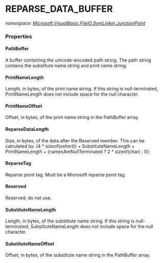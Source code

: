 ﻿# REPARSE_DATA_BUFFER
_namespace: <a href="#" onClick="load('/docs/Microsoft.VisualBasic.FileIO.SymLinker.JunctionPoint/index.md')">Microsoft.VisualBasic.FileIO.SymLinker.JunctionPoint</a>_






### Properties

#### PathBuffer
A buffer containing the unicode-encoded path string. The path string contains
 the substitute name string and print name string.
#### PrintNameLength
Length, in bytes, of the print name string. If this string is null-terminated,
 PrintNameLength does not include space for the null character.
#### PrintNameOffset
Offset, in bytes, of the print name string in the PathBuffer array.
#### ReparseDataLength
Size, in bytes, of the data after the Reserved member. This can be calculated by:
 (4 * sizeof(ushort)) + SubstituteNameLength + PrintNameLength +
 (namesAreNullTerminated ? 2 * sizeof(char) : 0);
#### ReparseTag
Reparse point tag. Must be a Microsoft reparse point tag.
#### Reserved
Reserved; do not use.
#### SubstituteNameLength
Length, in bytes, of the substitute name string. If this string is null-terminated,
 SubstituteNameLength does not include space for the null character.
#### SubstituteNameOffset
Offset, in bytes, of the substitute name string in the PathBuffer array.
